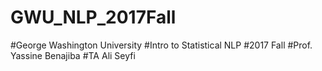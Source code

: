 # GWU_NLP_2017Fall

#George Washington University
#Intro to Statistical NLP
#2017 Fall
#Prof. Yassine Benajiba
#TA  Ali Seyfi
